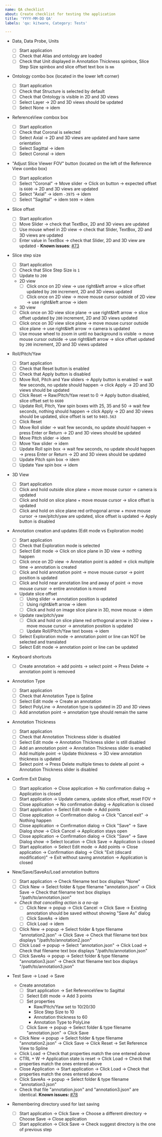 ```yaml
---
name: QA checklist
about: Create checklist for testing the application
title: 'YYYY-MM-DD QA'
labels: 'qa: kitware, Category: Tests'

---
```


* Data, Data Probe, Units
  * [ ] Start application
  * [ ] Check that Atlas and ontology are loaded
  * [ ] Check that Unit displayed in Annotation Thickness spinbox, Slice Step Size spinbox and slice offset text box is `mm`

* Ontology combo box (located in the lower left corner)
  * [ ] Start application
  * [ ] Check that Structure is selected by default
  * [ ] Check that Ontology is visible in 2D and 3D views
  * [ ] Select Layer -> 2D and 3D views should be updated
  * [ ] Select None  -> idem

* ReferenceView combox box
  * [ ] Start application
  * [ ] Check that Coronal is selected
  * [ ] Select Axial    -> 2D and 3D views are updated and have same orientation
  * [ ] Select Sagittal -> idem
  * [ ] Select Coronal  -> idem

* "Adjust Slice Viewer FOV" button  (located on the left of the Reference View combo box)
  * [ ] Start application
  * [ ] Select "Coronal"  -> Move slider -> Click on button -> expected offset is  `6600` -> 2D and 3D views are updated
  * [ ] Select "Axial"    -> idem                                                 `-3975` -> idem
  * [ ] Select "Sagittal" -> idem                                                  `5699` -> idem

* Slice offset
  * [ ] Start application
  * [ ] Move Slider -> check that TextBox, 2D and 3D views are updated
  * [ ] Use mouse wheel in 2D view -> check that Slider, TextBox, 2D and 3D views are updated
  * [ ] Enter value in TextBox -> check that Slider, 2D and 3D view are updated - **Known issues**: [#73](https://github.com/BICCN/cell-locator/issues/73)

* Slice step size
  * [ ] Start application
  * [ ] Check that Slice Step Size is `1`
  * [ ] Update to `200`
  * 2D view
    * [ ] Click once on 2D view -> use right&left arrow -> slice offset updated by `200` increment, 2D and 3D views updated
    * [ ] Click once on 2D view -> move mouse cursor outside of 2D view -> use right&left arrow -> idem
  *  3D view
    * [ ] Click once on 3D view slice plane -> use right&left arrow -> slice offset updated by `200` increment, 2D and 3D views updated
    * [ ] Click once on 3D view slice plane -> move mouse cursor outside slice plane -> use right&left arrow -> camera is updated
    * [ ] Use mouse wheel to zoom in until no background is visible -> move mouse cursor outside -> use right&left arrow -> slice offset updated by `200` increment, 2D and 3D views updated

* Roll/Pitch/Yaw
  * [ ] Start application
  * [ ] Check that Reset button is enabled
  * [ ] Check that Apply button is disabled
  * [ ] Move Roll, Pitch and Yaw sliders -> Apply button is enabled -> wait few seconds, no update should happen -> click Apply -> 2D and 3D views should be updated
  * [ ] Click Reset -> Raw/Pitch/Yaw reset to 0 -> Apply button disabled, slice offset set to `6600`
  * [ ] Update Roll, Pitch, Yaw spin boxes with 25, 35 and 50 -> wait few seconds, nothing should happen -> click Apply -> 2D and 3D views should be updated, slice offset is set to `9465.563`
  * [ ] Click Reset
  * [ ] Move Roll slider  -> wait few seconds, no update should happen -> press Enter or Return -> 2D and 3D views should be updated
  * [ ] Move Pitch slider -> idem
  * [ ] Move Yaw slider   -> idem
  * [ ] Update Roll spin box  -> wait few seconds, no update should happen -> press Enter or Return -> 2D and 3D views should be updated
  * [ ] Update Pitch spin box -> idem
  * [ ] Update Yaw spin box   -> idem

* 3D View
  * [ ] Start application
  * [ ] Click and hold outside slice plane + move mouse cursor -> camera is updated
  * [ ] Click and hold on slice plane + move mouse cursor -> slice offset is updated
  * [ ] Click and hold on slice plane red orthogonal arrow + move mouse cursor -> raw/pitch/yaw are updated, slice offset is updated -> Apply button is disabled

* Annotation creation and updates (Edit mode vs Exploration mode)
  * [ ] Start application
  * [ ] Check that Exploration mode is selected
  * [ ] Select Edit mode -> Click on slice plane in 3D view -> nothing happen
  * [ ] Click once on 2D view -> Annotation point is added -> click multiple time -> annotation is created
  * [ ] Click and hold annotation point -> move mouse cursor -> point position is updated
  * [ ] Click and hold near annotation line and away of point -> move mouse cursor -> entire annotation is moved
  * Update slice offset
    * [ ] Using slider -> annotation position is updated
    * [ ] Using right&left arrow -> idem
    * [ ] Click and hold on image slice plane in 3D, move mouse -> idem
  * Update raw/pitch/yaw
    * [ ] Click and hold on slice plane red orthogonal arrow in 3D view + move mouse cursor -> annotation position is updated
    * [ ] Update Roll/Pitch/Yaw text boxes -> idem
  * [ ] Select Exploration mode -> annotation point or line can NOT be selected and translated
  * [ ] Select Edit mode -> annotation point or line can be updated

* Keyboard shortcuts
  * [ ] Create annotation -> add points -> select point -> Press Delete -> annotation point is removed

* Annotation Type
  * [ ] Start application
  * [ ] Check that Annotation Type is Spline
  * [ ] Select Edit mode -> Create an annotation
  * [ ] Select PolyLine -> Annotation type is updated in 2D and 3D views
  * [ ] Add annotation point -> annotation type should remain the same

* Annotation Thickness
  * [ ] Start application
  * [ ] Check that Annotation Thickness slider is disabled
  * [ ] Select Edit mode -> Annotation Thickness slider is still disabled
  * [ ] Add an annotation point -> Annotation Thickness slider is enabled
  * [ ] Add multiple point -> Update thickness -> 3D view annotation thickness is updated
  * [ ] Select point -> Press Delete multiple times to delete all point -> Annotation Thickness slider is disabled

* Confirm Exit Dialog
  * [ ] Start application -> Close application -> No confirmation dialog -> Application is closed
  * [ ] Start application -> Update camera, update slice offset, reset FOV -> Close application -> No confirmation dialog -> Application is closed
  * [ ] Start application -> Select Edit mode -> Add points
  * [ ] Close application -> Confirmation dialog -> Click "Cancel exit" -> Nothing happen
  * [ ] Close application -> Confirmation dialog -> Click "Save" -> Save Dialog show -> Click Cancel -> Application stays open
  * [ ] Close application -> Confirmation dialog -> Click "Save" -> Save Dialog show -> Select location -> Click Save -> Application is closed
  * [ ] Start application -> Select Edit mode -> Add points -> Close application -> Confirmation dialog -> Click "Exit (discard modification)" -> Exit without saving annotation -> Application is closed    

* New/Save/SaveAs/Load annotation buttons
  * [ ] Start application -> Check filename text box displays "None"
  * [ ] Click New -> Select folder & type filename "annotation.json" -> Click Save -> Check that filename text box displays "/path/to/annotation.json"
  * _Check that cancelling action is a no-op_
    * [ ] Click New    -> popup -> Click Cancel -> Click Save -> Existing annotation should be saved without showing "Save As" dialog 
    * [ ] Click SaveAs -> idem
    * [ ] Click Load   -> idem
  * [ ] Click New    -> popup -> Select folder & type filename "annotation2.json" -> Click Save -> Check that filename text box displays "/path/to/annotation2.json"   
  * [ ] Click Load   -> popup -> Select "annotation.json" -> Click Load -> Check that filename text box displays "/path/to/annotation.json"
  * [ ] Click SaveAs -> popup -> Select folder & type filename "annotation3.json" -> Check that filename text box displays "/path/to/annotation3.json"

* Test Save -> Load -> Save
  * Create annotation
    * [ ] Start application -> Set ReferenceView to Sagittal
    * [ ] Select Edit mode -> Add 3 points
    * [ ] Set properties
      * Raw/Pitch/Yaw set to 10/20/30
      * Slice Step Size to 10
      * Annotation thickness to 60
      * Annotation Type to PolyLine
    * [ ] Click Save -> popup -> Select folder & type filename "annotation.json" -> Click Save
  * Click New -> popup -> Select folder & type filename "annotation2.json" -> Click Save -> Click Reset -> Set Reference View to Spline
  * Click Load -> Check that properties match the one entered above
  * CTRL + W -> Application state is reset -> Click Load -> Check that properties match the ones entered above
  * Close Application -> Start application -> Click Load -> Check that properties match the ones entered above
  * Click SaveAs -> popup -> Select folder & type filename "annotation3.json"
  * Check that file "annotation.json" and "annotation3.json" are identical. **Known issues:** [#78](https://github.com/BICCN/cell-locator/issues/78) 

* Remembering directory used for last saving
  * [ ] Start application -> Click Save -> Choose a different directory -> Choose Save -> Close application
  * [ ] Start application -> Click Save -> Check suggest directory is the one of previous step
